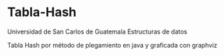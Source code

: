 # Tabla-Hash
Universidad de San Carlos de Guatemala
Estructuras de datos

Tabla Hash por método de plegamiento en java y graficada con graphviz
